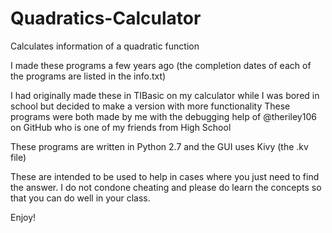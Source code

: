 # Quadratics-Calculator
Calculates information of a quadratic function


I made these programs a few years ago (the completion dates of each of the programs are listed in the info.txt)

I had originally made these in TIBasic on my calculator while I was bored in school but decided to make a version with more functionality
These programs were both made by me with the debugging help of @theriley106 on GitHub who is one of my friends from High School

These programs are written in Python 2.7 and the GUI uses Kivy (the .kv file)

These are intended to be used to help in cases where you just need to find the answer. I do not condone cheating and please do learn the concepts so that you can do well in your class.

Enjoy!
